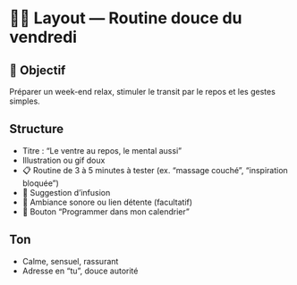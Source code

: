 # 🧘‍♀️ Layout — Routine douce du vendredi

## 🎯 Objectif
Préparer un week-end relax, stimuler le transit par le repos et les gestes simples.

## Structure

- Titre : “Le ventre au repos, le mental aussi”
- Illustration ou gif doux
- 📋 Routine de 3 à 5 minutes à tester (ex. “massage couché”, “inspiration bloquée”)
- 🌿 Suggestion d’infusion
- 🎵 Ambiance sonore ou lien détente (facultatif)
- 📅 Bouton “Programmer dans mon calendrier”

## Ton
- Calme, sensuel, rassurant
- Adresse en “tu”, douce autorité

